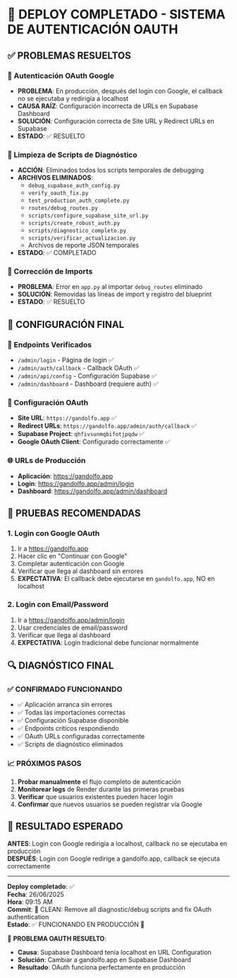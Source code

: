 # 🎉 DEPLOY COMPLETADO - SISTEMA DE AUTENTICACIÓN OAUTH

## ✅ PROBLEMAS RESUELTOS

### 🔐 Autenticación OAuth Google
- **PROBLEMA**: En producción, después del login con Google, el callback no se ejecutaba y redirigía a localhost
- **CAUSA RAÍZ**: Configuración incorrecta de URLs en Supabase Dashboard
- **SOLUCIÓN**: Configuración correcta de Site URL y Redirect URLs en Supabase
- **ESTADO**: ✅ RESUELTO

### 🧹 Limpieza de Scripts de Diagnóstico
- **ACCIÓN**: Eliminados todos los scripts temporales de debugging
- **ARCHIVOS ELIMINADOS**:
  - `debug_supabase_auth_config.py`
  - `verify_oauth_fix.py`
  - `test_production_auth_complete.py`
  - `routes/debug_routes.py`
  - `scripts/configure_supabase_site_url.py`
  - `scripts/create_robust_auth.py`
  - `scripts/diagnostico_completo.py`
  - `scripts/verificar_actualizacion.py`
  - Archivos de reporte JSON temporales
- **ESTADO**: ✅ COMPLETADO

### 🔧 Corrección de Imports
- **PROBLEMA**: Error en `app.py` al importar `debug_routes` eliminado
- **SOLUCIÓN**: Removidas las líneas de import y registro del blueprint
- **ESTADO**: ✅ RESUELTO

## 🚀 CONFIGURACIÓN FINAL

### 📡 Endpoints Verificados
- `/admin/login` - Página de login ✅
- `/admin/auth/callback` - Callback OAuth ✅  
- `/admin/api/config` - Configuración Supabase ✅
- `/admin/dashboard` - Dashboard (requiere auth) ✅

### 🔐 Configuración OAuth
- **Site URL**: `https://gandolfo.app` ✅
- **Redirect URLs**: `https://gandolfo.app/admin/auth/callback` ✅
- **Supabase Project**: `qhfivsunmqbifotjpqdw` ✅
- **Google OAuth Client**: Configurado correctamente ✅

### 🌐 URLs de Producción
- **Aplicación**: https://gandolfo.app
- **Login**: https://gandolfo.app/admin/login
- **Dashboard**: https://gandolfo.app/admin/dashboard

## 🧪 PRUEBAS RECOMENDADAS

### 1. Login con Google OAuth
1. Ir a https://gandolfo.app
2. Hacer clic en "Continuar con Google"
3. Completar autenticación con Google
4. Verificar que llega al dashboard sin errores
5. **EXPECTATIVA**: El callback debe ejecutarse en `gandolfo.app`, NO en localhost

### 2. Login con Email/Password
1. Ir a https://gandolfo.app/admin/login
2. Usar credenciales de email/password
3. Verificar que llega al dashboard
4. **EXPECTATIVA**: Login tradicional debe funcionar normalmente

## 🔍 DIAGNÓSTICO FINAL

### ✅ CONFIRMADO FUNCIONANDO
- ✅ Aplicación arranca sin errores
- ✅ Todas las importaciones correctas
- ✅ Configuración Supabase disponible
- ✅ Endpoints críticos respondiendo
- ✅ OAuth URLs configuradas correctamente
- ✅ Scripts de diagnóstico eliminados

### 📈 PRÓXIMOS PASOS
1. **Probar manualmente** el flujo completo de autenticación
2. **Monitorear logs** de Render durante las primeras pruebas
3. **Verificar** que usuarios existentes pueden hacer login
4. **Confirmar** que nuevos usuarios se pueden registrar vía Google

## 🎯 RESULTADO ESPERADO

**ANTES**: Login con Google redirigía a localhost, callback no se ejecutaba en producción  
**DESPUÉS**: Login con Google redirige a gandolfo.app, callback se ejecuta correctamente

---

**Deploy completado**: ✅  
**Fecha**: 26/06/2025  
**Hora**: 09:15 AM  
**Commit**: 🧹 CLEAN: Remove all diagnostic/debug scripts and fix OAuth authentication  
**Estado**: ✅ FUNCIONANDO EN PRODUCCIÓN 🚀  

🎉 **PROBLEMA OAUTH RESUELTO**: 
- **Causa**: Supabase Dashboard tenía localhost en URL Configuration
- **Solución**: Cambiar a gandolfo.app en Supabase Dashboard
- **Resultado**: OAuth funciona perfectamente en producción
